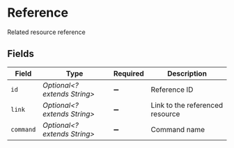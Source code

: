 # Reference

Related resource reference


## Fields

| Field                           | Type                            | Required                        | Description                     |
| ------------------------------- | ------------------------------- | ------------------------------- | ------------------------------- |
| `id`                            | *Optional<? extends String>*    | :heavy_minus_sign:              | Reference ID                    |
| `link`                          | *Optional<? extends String>*    | :heavy_minus_sign:              | Link to the referenced resource |
| `command`                       | *Optional<? extends String>*    | :heavy_minus_sign:              | Command name                    |